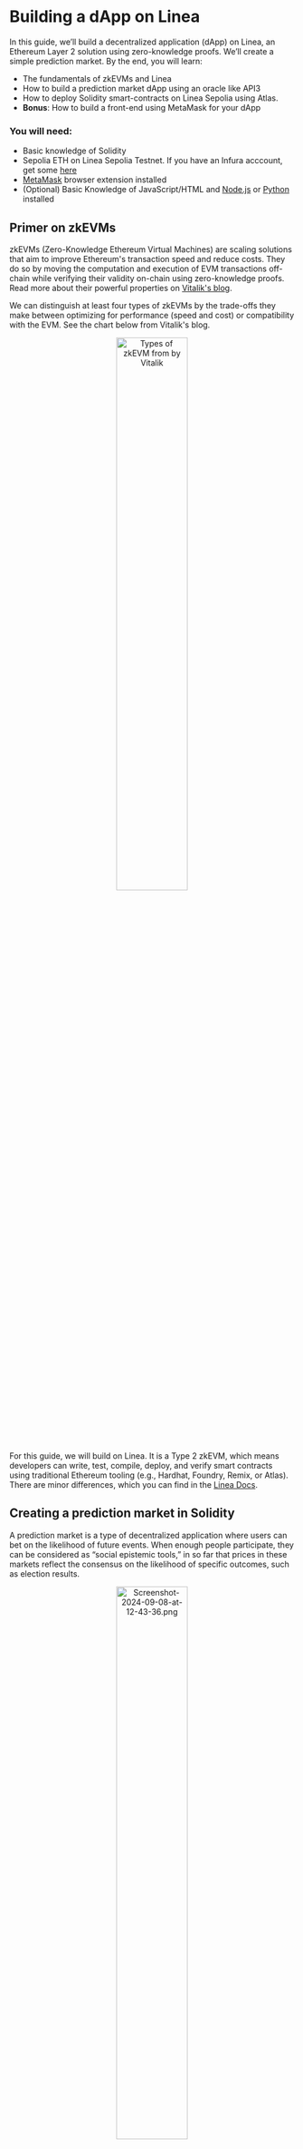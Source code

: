 
# Building a dApp on Linea

In this guide, we’ll build a decentralized application (dApp) on Linea, an Ethereum Layer 2 solution using zero-knowledge proofs. We’ll create a simple prediction market. By the end, you will learn:

- The fundamentals of zkEVMs and Linea
- How to build a prediction market dApp using an oracle like API3
- How to deploy Solidity smart-contracts on Linea Sepolia using Atlas.
- **Bonus**: How to build a front-end using MetaMask for your dApp

### You will need:

- Basic knowledge of Solidity
- Sepolia ETH on Linea Sepolia Testnet. If you have an Infura acccount, get some [here](https://www.infura.io/faucet/linea)
- [MetaMask](https://metamask.io/) browser extension installed
- (Optional) Basic Knowledge of JavaScript/HTML and [Node.js](https://nodejs.org/en/download/package-manager) or [Python](https://www.python.org/downloads/macos/) installed

## Primer on zkEVMs

zkEVMs (Zero-Knowledge Ethereum Virtual Machines) are scaling solutions that aim to improve Ethereum's transaction speed and reduce costs. They do so by moving the computation and execution of EVM transactions off-chain while verifying their validity on-chain using zero-knowledge proofs. Read more about their powerful properties on [Vitalik's blog](https://vitalik.eth.limo/general/2021/01/05/rollup.html).

We can distinguish at least four types of zkEVMs by the trade-offs they make between optimizing for performance (speed and cost) or compatibility with the EVM. See the chart below from Vitalik's blog.

<div align="center">
  <a href="https://vitalik.eth.limo/general/2022/08/04/zkevm.html">
    <img src="https://vitalik.eth.limo/images/zkevm/chart.png" alt="Types of zkEVM from by Vitalik" width="50%">
  </a>
</div>

For this guide, we will build on Linea. It is a Type 2 zkEVM, which means developers can write, test, compile, deploy, and verify smart contracts using traditional Ethereum tooling (e.g., Hardhat, Foundry, Remix, or Atlas). There are minor differences, which you can find in the [Linea Docs](https://docs.linea.build/developers/quickstart/ethereum-differences).

## Creating a prediction market in Solidity

A prediction market is a type of decentralized application where users can bet on the likelihood of future events. When enough people participate, they can be considered as “social epistemic tools,” in so far that prices in these markets reflect the consensus on the likelihood of specific outcomes, such as election results.

<div align="center">
  <a href="https://x.com/VitalikButerin/status/1827640377060233716?ref_src=twsrc%5Etfw">
    <img src="https://i.postimg.cc/VvdYk8KY/Screenshot-2024-09-08-at-12-43-36.png" alt="Screenshot-2024-09-08-at-12-43-36.png" width="50%">
  </a>
</div>

We will build a simple prediction market for the price of Ethereum in Solidity. To retrieve the price of Ethereum, we will use an oracle (API3), which allows the blockchain network to get information about the real world - in our case - ETH price in USD.

### 1. Open/Close Betting Period

The contract allows users to bet on whether Ethereum’s price will go up or down in the next 24h. It uses the modifier `OnlyDuringBettingPeriod()` and functions `startBettingPeriod()` and `closeBettingPeriod()` to control when to open/close the ETH prediction market and to only allow bets during that time.

    modifier onlyDuringBettingPeriod() {
        require(block.timestamp < startTime + 24 hours, "Betting period over");
        _;
    }

    function startBettingPeriod() external {
        startTime = block.timestamp;
        startPrice = getLatestPrice();
    }

    function closeBettingPeriod() external {
        require(block.timestamp >= startTime + 24 hours, "Betting period not over");
        endPrice = getLatestPrice();

        bool priceIncreased = endPrice > startPrice;
        emit BetResult(priceIncreased, endPrice);

        distributeWinnings(priceIncreased);
    }

### 2. Fetching Ethereum Price
 
 The price feed is obtained using API3, an oracle that provides real-world data to blockchain networks. The `getLatestPrice()` function retrieves the latest ETH/USD price from API3's price feed. You can find different oracles on the [Linea docs](https://docs.linea.build/developers/tooling/oracles).

    function getLatestPrice() public view returns (int224) {
        (int224 price,) = priceFeed.read();
        require(price > 0, "Failed to retrieve price");
        return price;
    }

### 3. Placing Bets

Users can place bets on whether the Ethereum price will go up or down during the betting period. The contract records each bet with its direction (up or down) and amount wagered.

    function placeBet(BetDirection _direction) external payable onlyDuringBettingPeriod {
        require(msg.value > 0, "You must bet some ETH");
        bets.push(Bet(msg.sender, _direction, msg.value, false));
        emit BetPlaced(msg.sender, _direction, msg.value);
    }

### 4. Distributing Winnings

After the betting period closes, the contract determines which bets were correct and allocates the winnings. It checks whether the bet direction matches the outcome (up or down) and whether the bet has already been claimed. If a user’s bet matches the result, they receive twice the amount wagered. Winners can withdraw their earnings after the betting period. The contract checks the user’s balance of winnings and transfers the amount to them.

    function distributeWinnings(bool priceIncreased) internal {
        for (uint256 i = 0; i < bets.length; i++) {
            Bet storage bet = bets[i];
            if (
                !bet.claimed
                    && (
                        priceIncreased && bet.direction == BetDirection.Up
                            || !priceIncreased && bet.direction == BetDirection.Down
                    )
            ) {
                pendingWithdrawals[bet.better] += bet.amount * 2;
            }
            bet.claimed = true;
        }
    }

    function withdrawWinnings() external {
        uint256 amount = pendingWithdrawals[msg.sender];
        require(amount > 0, "No winnings to withdraw");
        pendingWithdrawals[msg.sender] = 0;
        payable(msg.sender).transfer(amount);
    }

    receive() external payable {}

### Full-code:

    // SPDX-License-Identifier: MIT
    pragma solidity ^0.8.0;

    import "@api3/contracts/api3-server-v1/proxies/interfaces/IProxy.sol";

    contract EthereumPriceBetting {
        IProxy internal priceFeed;

        enum BetDirection {
            Up,
            Down
        }

        struct Bet {
            address better;
            BetDirection direction;
            uint256 amount;
            bool claimed;
        }

        uint256 public startTime;
        int224 public startPrice;
        int224 public endPrice;

        Bet[] public bets;
        mapping(address => uint256) public pendingWithdrawals;

        event BetPlaced(address indexed better, BetDirection direction, uint256 amount);
        event BetResult(bool priceIncreased, int224 endPrice);

        // API3 proxy address for Ethereum/USD price feed
        address public constant priceFeedAddress = 0xa47Fd122b11CdD7aad7c3e8B740FB91D83Ce43D1;

        constructor() {
            priceFeed = IProxy(priceFeedAddress);
        }

        // The betting period now lasts for only 24 hours
        modifier onlyDuringBettingPeriod() {
            require(block.timestamp < startTime + 24 hours, "Betting period over");
            _;
        }

        function startBettingPeriod() external {
            startTime = block.timestamp;
            startPrice = getLatestPrice();
        }

        function closeBettingPeriod() external {
            require(block.timestamp >= startTime + 24 hours, "Betting period not over");
            endPrice = getLatestPrice();

            bool priceIncreased = endPrice > startPrice;
            emit BetResult(priceIncreased, endPrice);

            distributeWinnings(priceIncreased);
        }

        function getLatestPrice() public view returns (int224) {
            (int224 price,) = priceFeed.read(); // Using API3's `read()` function
            require(price > 0, "Failed to retrieve price");
            return price;
        }

        function placeBet(BetDirection _direction) external payable onlyDuringBettingPeriod {
            require(msg.value > 0, "You must bet some ETH");
            bets.push(Bet(msg.sender, _direction, msg.value, false));
            emit BetPlaced(msg.sender, _direction, msg.value);
        }

        function distributeWinnings(bool priceIncreased) internal {
            for (uint256 i = 0; i < bets.length; i++) {
                Bet storage bet = bets[i];
                if (
                    !bet.claimed
                        && (
                            priceIncreased && bet.direction == BetDirection.Up
                                || !priceIncreased && bet.direction == BetDirection.Down
                        )
                ) {
                    pendingWithdrawals[bet.better] += bet.amount * 2;
                }
                bet.claimed = true;
            }
        }

        function withdrawWinnings() external {
            uint256 amount = pendingWithdrawals[msg.sender];
            require(amount > 0, "No winnings to withdraw");
            pendingWithdrawals[msg.sender] = 0;
            payable(msg.sender).transfer(amount);
        }

        receive() external payable {}
    }

## Deploying on Linea Sepolia testnet

To deploy this contract, we will use Atlas, which is a recent user-friendly IDE. Follow these steps:

1. Go to [https://app.atlaszk.com/ide](https://app.atlaszk.com/ide)
2. In the **Contracts** section, create a new Solidity file called `EthereumPriceBetting.sol` and paste the full code.
3. Select “Linea Sepolia” as the network, connect your MetaMask wallet, and switch to the Linea Sepolia Testnet when prompted.
4. Click on **Deploy**. Confirm the transaction in MetaMask to deploy the contract.

[![Screenshot-2024-09-08-at-12-34-17.png](https://i.postimg.cc/mrTDQKds/Screenshot-2024-09-08-at-12-34-17.png)](https://postimg.cc/gxBmptFS)

Once deployed, you will see the contract details (address, ABI, bytecode) in the **Deployed Contracts** section. You can now interact with the contract to open/close the betting period, place bets, and withdraw winnings.

Congratulations, you have just deployed your very first dApp on Linea Sepolia Testnet!

## (Optional) Building a front-end

 We can build a front-end that connects to a MetaMask wallet to interact with the dApp. The `index.html` provided in this repo contains a simple interface with buttons, `style.css` a basic CSS styling, and `App.js`a JavaScript code (with ethers.js) to manage the logic between the interface, the MetaMask wallet, and Linea Sepolia Testnet (see below).

### A. Key functions

`App.js` handles the key functions to manage MetaMask wallet connection/disconnection and network switching to **Linea Sepolia**. It imports **ethers.js** for interacting with the Ethereum blockchain.

**1. loadContractAbi**

This function loads the ABI (Application Binary Interface) of the deployed contract, which is necessary for interacting with the contract on the Ethereum network.

```javascript
async function loadContractAbi() {
    try {
        const response = await fetch('contract_abi.json');
        return await response.json();
    } catch (error) {
        updateTransactionStatus('Failed to load contract ABI. Please refresh the page.');
    }
}
```

**2. connectMetaMask**

This function connects the dApp to the MetaMask wallet, initializes the provider, signer, and manages network switching.

```javascript
async function connectMetaMask() {
    if (typeof window.ethereum !== 'undefined') {
        try {
            const accounts = await window.ethereum.request({ method: 'eth_requestAccounts' });
            provider = new ethers.providers.Web3Provider(window.ethereum);
            signer = provider.getSigner();
            await signer.getAddress();

            updateTransactionStatus('Connected to MetaMask!');
            updateConnectButton('Disconnect Wallet', disconnectWallet);

            // Check network and switch if needed
            const networkId = await window.ethereum.request({ method: 'eth_chainId' });
            if (networkId !== lineaSepoliaChainId) {
                await switchToLineaSepolia();
            } else {
                await initializeContract();
            }
        } catch (error) {
            updateTransactionStatus(`Failed to connect to MetaMask: ${error.message}`);
        }
    } else {
        updateTransactionStatus('MetaMask is not installed. Please install it to use this dApp.');
    }
}

```
**3. switchToLineaSepolia**

This function switches the wallet's network to Linea Sepolia


```javascript

async function switchToLineaSepolia() {
    try {
        await window.ethereum.request({
            method: 'wallet_switchEthereumChain',
            params: [{ chainId: lineaSepoliaChainId }]
        });
        updateTransactionStatus('Switched to Linea Sepolia network.');

        // Reconnect the wallet if necessary
        const accounts = await window.ethereum.request({ method: 'eth_accounts' });
        if (accounts.length > 0) {
            await initializeContract();
        } else {
            await connectMetaMask();
        }
    } catch (switchError) {
        if (switchError.code === 4902) { // Chain not added
            await addLineaSepoliaNetwork();
        } else {
            updateTransactionStatus('Failed to switch to Linea Sepolia. Please switch manually in MetaMask.');
        }
    }
}


```
### B. Testing the front-end

Once you have deployed the dApp using Atlas:
- In the `App.js` file replace `CONTRACT_ADDRESS` with your freshly deployed dApp address
- Create a JSON file named `contract_abi.json` in the same directory as your `index.html`file

Note: in Atlas you can find both the contract address and ABI in the **Deployed Contracts** menu.

### Using Node.js
You can serve the HTML file locally using Node.js with the http-server or express module.

1. First, install http-server globally: ```npm install -g http-server```

2. Navigate to the directory where your index.html file is located: ```cd /path/to/your/directory```

3. Run the server:
```http-server```
4. Open a browser and go to http://localhost:8080 to view your dApp.

### Using Python
You can use Python's built-in http.server to serve the HTML file.

1. Navigate to the directory where your index.html file is located: ```cd /path/to/your/directory```

2. Start a simple HTTP server, for Python 3: ```python3 -m http.server 8000```

3. Open http://localhost:8000 in your browser to view your dApp.

You  can now play around the dApp, while using an intuitive front-end.

[![temp-Imagep-HMMUk.avif](https://i.postimg.cc/cLxkS0m2/temp-Imagep-HMMUk.avif)](https://postimg.cc/hfY18FN1)



